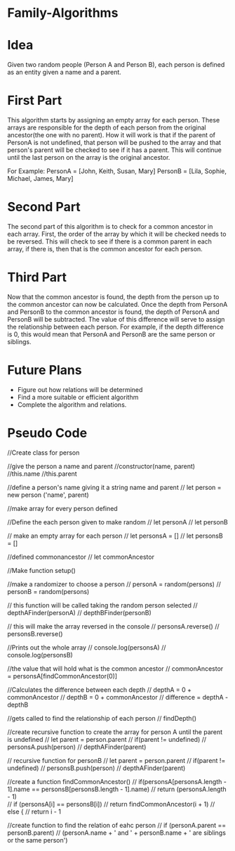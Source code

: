 # Family-Algorithms
# Idea
Given two random people (Person A and Person B), each person is defined as an entity given a name and a parent.

# First Part
This algorithm starts by assigning an empty array for each person. These arrays are responsible for the depth of each person from the original ancestor(the one with no parent). How it will work is that if the parent of PersonA is not undefined, that person will be pushed to the array and that person's parent will be checked to see if it has a parent. This will continue until the last person on the array is the original ancestor.

For Example:
PersonA = [John, Keith, Susan, Mary]
PersonB = [Lila, Sophie, Michael, James, Mary]

# Second Part
The second part of this algorithm is to check for a common ancestor in each array. First, the order of the array by which it will be checked needs to be reversed. This will check to see if there is a common parent in each array, if there is, then that is the common ancestor for each person.

# Third Part
Now that the common ancestor is found, the depth from the person up to the common ancestor can now be calculated. Once the depth from PersonA and PersonB to the common ancestor is found, the depth of PersonA and PersonB will be subtracted. The value of this difference will serve to assign the relationship between each person. For example, if the depth difference is 0, this would mean that PersonA and PersonB are the same person or siblings.

# Future Plans
- Figure out how relations will be determined
- Find a more suitable or efficient algorithm
- Complete the algorithm and relations.

# Pseudo Code
//Create class for person

//give the person a name and parent
 //constructor(name, parent)
 //this.name
 //this.parent
 
//define a person's name giving it a string name and parent
 // let person = new person ('name', parent)
 
//make array for every person defined

//Define the each person given to make random
 //  let personA
 //  let personB
 
// make an empty array for each person
 //	let personsA = []
 // let personsB = []
 
//defined commonancestor
 // let commonAncestor
 
//Make function setup()
 
//make a randomizer to choose a person
  // personA = random(persons)
  // personB = random(persons)
  
// this function will be called taking the random person selected
  // depthAFinder(personA)
  // depthBFinder(personB)
  
// this will make the array reversed in the console
  // personsA.reverse()
  // personsB.reverse()

//Prints out the whole array
  // console.log(personsA)
  // console.log(personsB)
  
//the value that will hold what is the common ancestor
  // commonAncestor = personsA[findCommonAncestor(0)]
  
//Calculates the difference between each depth
  // depthA = 0 + commonAncestor
  // depthB = 0 + commonAncestor
  // difference = depthA - depthB
  
//gets called to find the relationship of each person
  // findDepth()
  
//create recursive function to create the array for person A until the parent is undefined
// let parent = person.parent
//  if(parent != undefined)
//  personsA.push(person)
//    depthAFinder(parent)

// recursive function for personB
// let parent = person.parent
//  if(parent != undefined)
//  personsB.push(person)
//  depthAFinder(parent)

//create a function findCommonAncestor()
// if(personsA[personsA.length - 1].name == personsB[personsB.length - 1].name) 
//    return (personsA.length - 1)  
//  if (personsA[i] == personsB[i]) 
//    return findCommonAncestor(i + 1)
//  else {
//    return i - 1

//create function to find the relation of eahc person
//  if (personA.parent == personB.parent) 
//    (personA.name + ' and ' + personB.name + ' are siblings or the same person')




  
  
  

  
 
 
